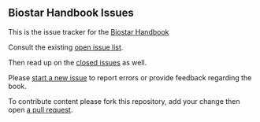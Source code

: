 ## Biostar Handbook Issues

This is the issue tracker for the [Biostar Handbook][book]

Consult the existing [open issue list][issues]. 

Then read up on the [closed issues][closed] as well.

Please [start a new issue][new] to report errors or provide feedback regarding the book.

To contribute content please fork this repository, add your change then open [a pull request][pull].

[issues]: https://github.com/biostars/biostar-handbook-issues/issues
[new]: https://github.com/biostars/biostar-handbook-issues/issues/new
[closed]: https://github.com/biostars/biostar-handbook-issues/issues?q=is%3Aissue+is%3Aclosed
[book]: https://www.biostarhandbook.com/
[pull]: https://help.github.com/articles/about-pull-requests/
